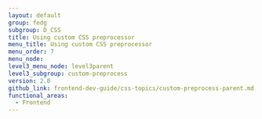 ```yaml
---
layout: default
group: fedg
subgroup: D_CSS
title: Using custom CSS preprocessor
menu_title: Using custom CSS preprocessor
menu_order: 7
menu_node:
level3_menu_node: level3parent
level3_subgroup: custom-preprocess
version: 2.0
github_link: frontend-dev-guide/css-topics/custom-preprocess-parent.md
functional_areas:
  - Frontend
---
```

